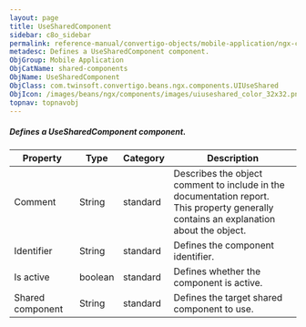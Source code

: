 ```yaml
---
layout: page
title: UseSharedComponent
sidebar: c8o_sidebar
permalink: reference-manual/convertigo-objects/mobile-application/ngx-components/shared-components/usesharedcomponent/
metadesc: Defines a UseSharedComponent component.   
ObjGroup: Mobile Application
ObjCatName: shared-components
ObjName: UseSharedComponent
ObjClass: com.twinsoft.convertigo.beans.ngx.components.UIUseShared
ObjIcon: /images/beans/ngx/components/images/uiuseshared_color_32x32.png
topnav: topnavobj
---
```

##### Defines a UseSharedComponent component. 



Property | Type | Category | Description
--- | --- | --- | ---
Comment | String | standard | Describes the object comment to include in the documentation report.<br/>This property generally contains an explanation about the object.
Identifier | String | standard | Defines the component identifier.<br/>
Is active | boolean | standard | Defines whether the component is active.<br/>
Shared component | String | standard | Defines the target shared component to use.<br/>
